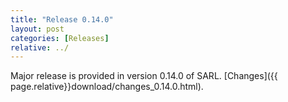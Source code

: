 ```yaml
---
title: "Release 0.14.0"
layout: post
categories: [Releases]
relative: ../
---
```


Major release is provided in version 0.14.0 of SARL. [Changes]({{ page.relative}}download/changes_0.14.0.html).
